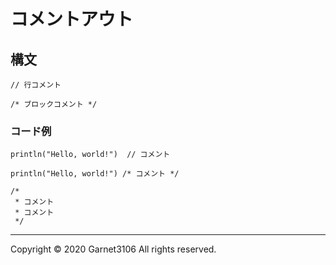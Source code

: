 # コメントアウト

## 構文

```
// 行コメント

/* ブロックコメント */
```

### コード例

```
println("Hello, world!")  // コメント

println("Hello, world!") /* コメント */

/*
 * コメント
 * コメント
 */
```

---

Copyright © 2020 Garnet3106 All rights reserved.
